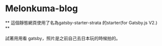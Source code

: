 # Melonkuma-blog

** 這個靜態網頁使用了名為gatsby-starter-strata 的starter(for Gatsby.js V2.) **

試著用用看 gatsby，照片是之前自己去日本玩的時候拍的。
